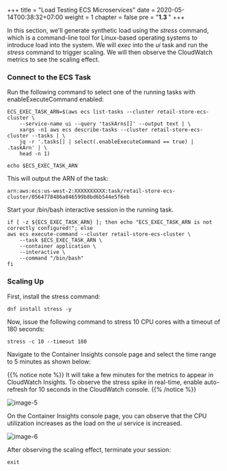 +++
title = "Load Testing ECS Microservices"
date = 2020-05-14T00:38:32+07:00
weight = 1
chapter = false
pre = "<b>1.3 </b>"
+++

In this section, we'll generate synthetic load using the _stress_ command, which is a command-line tool for Linux-based operating systems to introduce load into the system. We will _exec_ into the _ui_ task and run the _stress_ command to trigger scaling. We will then observe the CloudWatch metrics to see the scaling effect.

### Connect to the ECS Task

Run the following command to select one of the running tasks with enableExecuteCommand enabled:

```
ECS_EXEC_TASK_ARN=$(aws ecs list-tasks --cluster retail-store-ecs-cluster \
    --service-name ui --query 'taskArns[]' --output text | \
    xargs -n1 aws ecs describe-tasks --cluster retail-store-ecs-cluster --tasks | \
    jq -r '.tasks[] | select(.enableExecuteCommand == true) | .taskArn' | \
    head -n 1)

echo $ECS_EXEC_TASK_ARN
```

This will output the ARN of the task:

`arn:aws:ecs:us-west-2:XXXXXXXXXX:task/retail-store-ecs-cluster/0564778486a846599b8bd6b544e5f6eb`

Start your /bin/bash interactive session in the running task.

```
if [ -z ${ECS_EXEC_TASK_ARN} ]; then echo "ECS_EXEC_TASK_ARN is not correctly configured!"; else
aws ecs execute-command --cluster retail-store-ecs-cluster \
    --task $ECS_EXEC_TASK_ARN \
    --container application \
    --interactive \
    --command "/bin/bash"
fi
```

### Scaling Up

First, install the stress command:

`dnf install stress -y`

Now, issue the following command to stress 10 CPU cores with a timeout of 180 seconds:

`stress -c 10 --timeout 180`

Navigate to the Container Insights console page and select the time range to 5 minutes as shown below:

{{% notice note %}}
It will take a few minutes for the metrics to appear in CloudWatch Insights. To observe the stress spike in real-time, enable auto-refresh for 10 seconds in the CloudWatch console.
{{% /notice %}}

![image-5](/images/2/image-5.png?width=90pc)

On the Container Insights console page, you can observe that the CPU utilization increases as the load on the _ui_ service is increased.

![image-6](/images/2/image-6.png?width=90pc)

After observing the scaling effect, terminate your session:

`exit`
